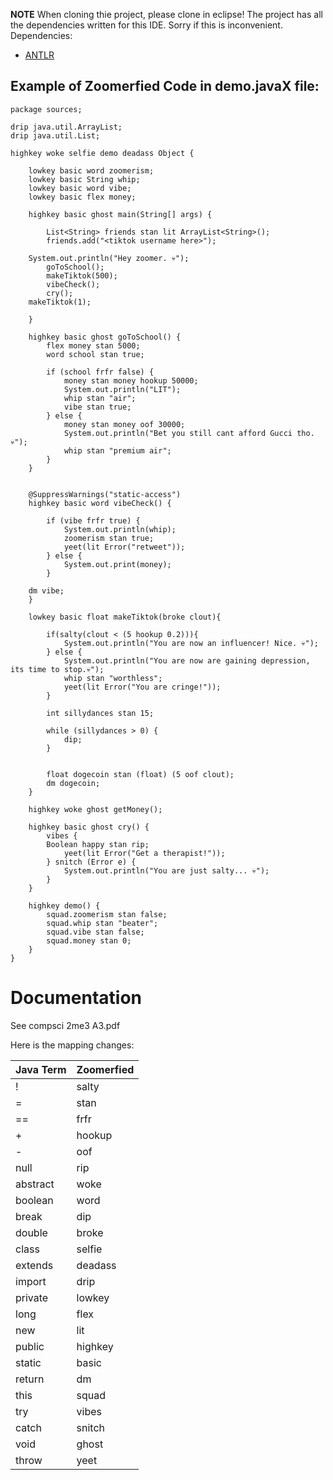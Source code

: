 **NOTE** When cloning thie project, please clone in eclipse! The project has all the dependencies written for this IDE. Sorry if this is inconvenient. 
Dependencies:
- [ANTLR](https://www.antlr.org/download.html)

## Example of Zoomerfied Code in demo.javaX file:
``` 
package sources;

drip java.util.ArrayList;
drip java.util.List;

highkey woke selfie demo deadass Object {
	
	lowkey basic word zoomerism;
	lowkey basic String whip;
	lowkey basic word vibe;
	lowkey basic flex money;
	
    highkey basic ghost main(String[] args) {
        
        List<String> friends stan lit ArrayList<String>();
        friends.add("<tiktok username here>");
		
	System.out.println("Hey zoomer. 💀");
        goToSchool();
        makeTiktok(500);
        vibeCheck();
        cry();
	makeTiktok(1);

    }
    
    highkey basic ghost goToSchool() {
        flex money stan 5000;
        word school stan true;
    	
        if (school frfr false) {
        	money stan money hookup 50000;
        	System.out.println("LIT");
        	whip stan "air";
            vibe stan true;
        } else {
        	money stan money oof 30000;
        	System.out.println("Bet you still cant afford Gucci tho. 💀");
        	whip stan "premium air";
        }
    }
    
    
    @SuppressWarnings("static-access")
    highkey basic word vibeCheck() {
    	
    	if (vibe frfr true) {
    		System.out.println(whip);
    		zoomerism stan true;
    		yeet(lit Error("retweet"));
    	} else {
    		System.out.print(money);
    	}

	dm vibe;
    }

    lowkey basic float makeTiktok(broke clout){

        if(salty(clout < (5 hookup 0.2))){
        	System.out.println("You are now an influencer! Nice. 💀");
        } else {
        	System.out.println("You are now are gaining depression, its time to stop.💀");
        	whip stan "worthless";
        	yeet(lit Error("You are cringe!"));
        }
        
        int sillydances stan 15;
        
        while (sillydances > 0) {
        	dip;
        }
        
        
        float dogecoin stan (float) (5 oof clout);
        dm dogecoin;
    }

    highkey woke ghost getMoney();
    
    highkey basic ghost cry() {
    	vibes {
	    Boolean happy stan rip;
            yeet(lit Error("Get a therapist!"));
    	} snitch (Error e) {
    		System.out.println("You are just salty... 💀");
    	}
    }
    
    highkey demo() {
    	squad.zoomerism stan false;
    	squad.whip stan "beater";
    	squad.vibe stan false;
    	squad.money stan 0;
    }
}
```
# **Documentation** 
See compsci 2me3 A3.pdf

Here is the mapping changes:

| **Java Term** | **Zoomerfied**|
|---------------|---------------|
| ! | salty |
| = | stan |
| == | frfr |
| + | hookup |
| - | oof |
| null | rip |
| abstract | woke |
| boolean | word |
| break | dip |
| double | broke |
| class | selfie |
| extends | deadass |
| import | drip |
| private | lowkey |
| long | flex |
| new | lit |
| public | highkey |
| static | basic |
| return | dm |
| this | squad |
| try | vibes |
| catch | snitch |
| void | ghost |
| throw | yeet |
